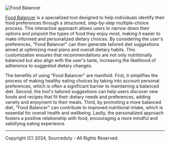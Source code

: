 ![Food Balancer](https://github.com/sourceduty/Food_Balancer/assets/123030236/ef7ee955-9fdf-479c-908a-70d0aef11c06)

[Food Balancer](https://chat.openai.com/g/g-eCDqmhGSI-food-balancer) is a specialized tool designed to help individuals identify their food preferences through a structured, step-by-step multiple-choice process. This interactive approach allows users to narrow down their options and pinpoint the types of food they enjoy most, making it easier to make informed and personalized dietary choices. By considering the user's preferences, "Food Balancer" can then generate tailored diet suggestions aimed at optimizing meal plans and overall dietary habits. This customization ensures that recommendations are not only nutritionally balanced but also align with the user's taste, increasing the likelihood of adherence to suggested dietary changes.

The benefits of using "Food Balancer" are manifold. First, it simplifies the process of making healthy eating choices by taking into account personal preferences, which is often a significant barrier to maintaining a balanced diet. Second, the tool's tailored suggestions can help users discover new foods and recipes that fit their dietary needs and preferences, adding variety and enjoyment to their meals. Third, by promoting a more balanced diet, "Food Balancer" can contribute to improved nutritional intake, which is essential for overall health and wellbeing. Lastly, the personalized approach fosters a positive relationship with food, encouraging a more mindful and satisfying eating experience.

***
Copyright (C) 2024, Sourceduty - All Rights Reserved.
